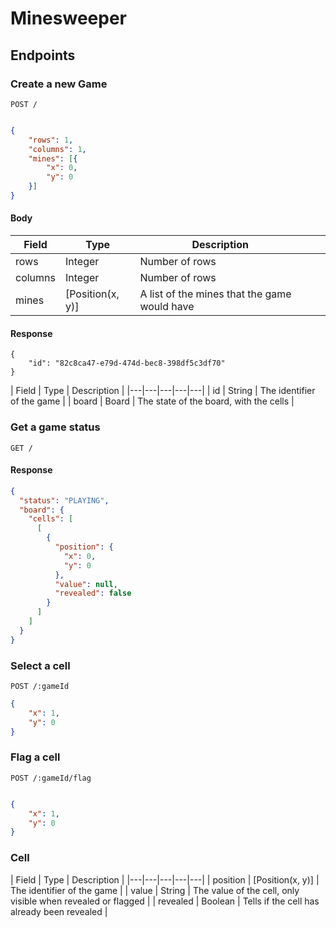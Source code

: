 # Minesweeper

## Endpoints

### Create a new Game

```
POST /
```

```json

{
	"rows": 1,
	"columns": 1,
	"mines": [{
		"x": 0,
		"y": 0
	}]
}

```

#### Body

| Field  | Type  | Description  |   |   |
|---|---|---|---|---|
| rows  | Integer  | Number of rows  |   |   |
| columns  | Integer  | Number of rows  |   |   |
| mines  | [Position(x, y)]  |  A list of the mines that the game would have |   |   |

#### Response

```
{
    "id": "82c8ca47-e79d-474d-bec8-398df5c3df70"
}
```

| Field  | Type  | Description  |
|---|---|---|---|---|
| id  | String  | The identifier of the game  |
| board  | Board  | The state of the board, with the cells  |

### Get a game status

```
GET /
```

#### Response

```json
{
  "status": "PLAYING",
  "board": {
    "cells": [
      [
        {
          "position": {
            "x": 0,
            "y": 0
          },
          "value": null,
          "revealed": false
        }
      ]
    ]
  }
}
```

### Select a cell

```
POST /:gameId
```
```json
{
	"x": 1,
	"y": 0
}
```

### Flag a cell

```
POST /:gameId/flag
```
```json

{
	"x": 1,
	"y": 0
}
```

### Cell

| Field  | Type  | Description  |
|---|---|---|---|---|
| position  | [Position(x, y)]   | The identifier of the game  |
| value  | String  | The value of the cell, only visible when revealed or flagged  |
| revealed  | Boolean  | Tells if the cell has already been revealed  |
